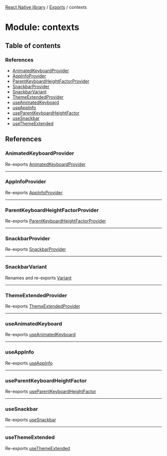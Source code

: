 [React Native library](../index.md) / [Exports](../modules.md) / contexts

# Module: contexts

## Table of contents

### References

- [AnimatedKeyboardProvider](contexts.md#animatedkeyboardprovider)
- [AppInfoProvider](contexts.md#appinfoprovider)
- [ParentKeyboardHeightFactorProvider](contexts.md#parentkeyboardheightfactorprovider)
- [SnackbarProvider](contexts.md#snackbarprovider)
- [SnackbarVariant](contexts.md#snackbarvariant)
- [ThemeExtendedProvider](contexts.md#themeextendedprovider)
- [useAnimatedKeyboard](contexts.md#useanimatedkeyboard)
- [useAppInfo](contexts.md#useappinfo)
- [useParentKeyboardHeightFactor](contexts.md#useparentkeyboardheightfactor)
- [useSnackbar](contexts.md#usesnackbar)
- [useThemeExtended](contexts.md#usethemeextended)

## References

### AnimatedKeyboardProvider

Re-exports [AnimatedKeyboardProvider](contexts_animated_keyboard.md#animatedkeyboardprovider)

___

### AppInfoProvider

Re-exports [AppInfoProvider](contexts_app_info.md#appinfoprovider)

___

### ParentKeyboardHeightFactorProvider

Re-exports [ParentKeyboardHeightFactorProvider](contexts_parent_keyboard_height_factor.md#parentkeyboardheightfactorprovider)

___

### SnackbarProvider

Re-exports [SnackbarProvider](contexts_snackbar.md#snackbarprovider)

___

### SnackbarVariant

Renames and re-exports [Variant](../enums/contexts_snackbar.Variant.md)

___

### ThemeExtendedProvider

Re-exports [ThemeExtendedProvider](contexts_theme_extended.md#themeextendedprovider)

___

### useAnimatedKeyboard

Re-exports [useAnimatedKeyboard](contexts_animated_keyboard_base_animated_keyboard.md#useanimatedkeyboard)

___

### useAppInfo

Re-exports [useAppInfo](contexts_app_info.md#useappinfo)

___

### useParentKeyboardHeightFactor

Re-exports [useParentKeyboardHeightFactor](contexts_parent_keyboard_height_factor.md#useparentkeyboardheightfactor)

___

### useSnackbar

Re-exports [useSnackbar](contexts_snackbar.md#usesnackbar)

___

### useThemeExtended

Re-exports [useThemeExtended](contexts_theme_extended.md#usethemeextended)
